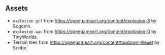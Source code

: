 ## Assets

- `explosion.gif` from https://opengameart.org/content/explosion-3 by Sogomn.
- `explosion.wav` from https://opengameart.org/content/explosion-0 by TinyWorlds.
- Terrain tiles from https://opengameart.org/content/topdown-tileset by Scribe.